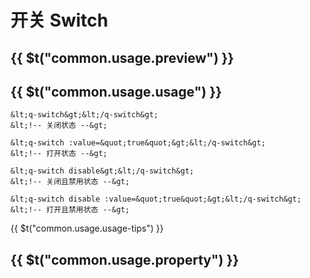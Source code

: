 # 开关 <strong>Switch</strong>

## {{ $t("common.usage.preview") }}

<example></example>

## {{ $t("common.usage.usage") }}

```
&lt;q-switch&gt;&lt;/q-switch&gt;
&lt;!-- 关闭状态 --&gt;

&lt;q-switch :value=&quot;true&quot;&gt;&lt;/q-switch&gt;
&lt;!-- 打开状态 --&gt;

&lt;q-switch disable&gt;&lt;/q-switch&gt;
&lt;!-- 关闭且禁用状态 --&gt;

&lt;q-switch disable :value=&quot;true&quot;&gt;&lt;/q-switch&gt;
&lt;!-- 打开且禁用状态 --&gt;
```

{{ $t("common.usage.usage-tips") }}


## {{ $t("common.usage.property") }}

<property-block>
    <property-item
        name="size"
        definition="组件尺寸"
        defaults="medium"
        :values="['small', 'medium', 'large']"
    >
        <q-switch size="small"></q-switch>
        <q-switch size="medium"></q-switch>
        <q-switch size="large"></q-switch>
    </property-item>
    <property-item
        name="value"
        definition="激活状态"
        defaults="false"
        values="Boolean"
    >
        <q-switch value></q-switch>
    </property-item>
    <property-item
        name="disable"
        definition="禁用状态"
        defaults="false"
        values="Boolean"
    >
        <q-switch disable></q-switch>
    </property-item>
</property-block>
